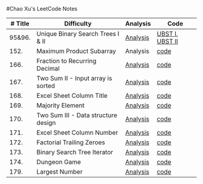 #Chao Xu's LeetCode Notes


| # Title       |Difficulty     | Analysis | Code     |
|-------------|-------------| -----  |--------|
|95&96. |Unique Binary Search Trees I & II |[Analysis](http://csiflabs.cs.ucdavis.edu/~chaoxu/unique_binary_search_tree_i&&ii.html)|[UBST I](https://github.com/chaoxu1990/LeetCode/blob/master/C%2B%2B/Unique%20Binary%20Search%20Trees.cpp), [UBST II](https://github.com/chaoxu1990/LeetCode/blob/master/C%2B%2B/Unique%20Binary%20Search%20Trees%20II.cpp)|
|152. |Maximum Product Subarray|Analysis|[code](https://github.com/chaoxu1990/LeetCode/blob/master/C%2B%2B/MaximumProductSubarray.cpp)|
|166. |Fraction to Recurring Decimal|[Analysis](http://xuchao.me/166%20Fraction%20to%20Recurring%20Decimal.html)|[code](https://github.com/chaoxu1990/LeetCode/blob/master/C%2B%2B/Fraction%20to%20Recurring%20Decimal.cpp)|
|167.|Two Sum II - Input array is sorted|[Analysis](http://xuchao.me/167%20Two%20Sum%20II%20-%20Input%20array%20is%20sorted.html)|[code](https://github.com/chaoxu1990/LeetCode/blob/master/C%2B%2B/Two%20Sum%20II%20-%20Input%20array%20is%20sorted.cpp)|
|168.| Excel Sheet Column Title|[Analysis](http://xuchao.me/168%20Excel%20Sheet%20Column%20Title.html)|[code](https://github.com/chaoxu1990/LeetCode/blob/master/C%2B%2B/Excel%20Sheet%20Column%20Title.cpp)|
|169.| Majority Element|[Analysis](http://xuchao.me/169%20Majority%20Element.html)|[code](https://github.com/chaoxu1990/LeetCode/blob/master/C%2B%2B/Majority%20Element.cpp)|
|170.| Two Sum III - Data structure design|[Analysis](http://xuchao.me/170%20Two%20Sum%20III%20-%20Data%20structure%20design.html)|[code](https://github.com/chaoxu1990/LeetCode/blob/master/C%2B%2B/Two%20Sum%20III%20-%20Data%20structure%20design.cpp)|
|171.| Excel Sheet Column Number|[Analysis](http://xuchao.me/171%20Excel%20Sheet%20Column%20Number.html)|[code](https://github.com/chaoxu1990/LeetCode/blob/master/C%2B%2B/Excel%20Sheet%20Column%20Number.cpp)|
|172.|Factorial Trailing Zeroes|[Analysis](http://xuchao.me/172%20Factorial%20Trailing%20Zeroes.html)|[code](https://github.com/chaoxu1990/LeetCode/blob/master/C%2B%2B/Factorial%20Trailing%20Zeroes.cpp)|
|173.| Binary Search Tree Iterator|[Analysis](http://xuchao.me/173%20Binary%20Search%20Tree%20Iterator.html)|[code](https://github.com/chaoxu1990/LeetCode/blob/master/C%2B%2B/Binary%20Search%20Tree%20Iterator.cpp)|
|174.|Dungeon Game| [Analysis](http://xuchao.me/174%20Dungeon%20Game.html)|[code](https://github.com/chaoxu1990/LeetCode/blob/master/C%2B%2B/Dungeon%20Game.cpp)|
|179.|Largest Number| [Analysis](http://xuchao.me/179%20Largest%20Number.html)|[code](https://github.com/chaoxu1990/LeetCode/blob/master/C%2B%2B/Largest%20Number.cpp)|
